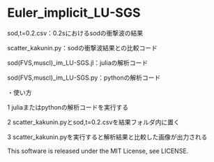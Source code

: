 # Euler_implicit_LU-SGS

sod,t=0.2.csv：0.2sにおけるsodの衝撃波の結果

scatter_kakunin.py：sodの衝撃波結果との比較コード

sod(FVS,muscl)_im_LU-SGS.jl：juliaの解析コード

sod(FVS,muscl)_im_LU-SGS.py：pythonの解析コード

・使い方

1 juliaまたはpythonの解析コードを実行する

2 scatter_kakunin.pyとsod,t=0.2.csvを結果フォルダ内に置く

3 scatter_kakunin.pyを実行すると解析結果と比較した画像が出力される

  
This software is released under the MIT License, see LICENSE.
